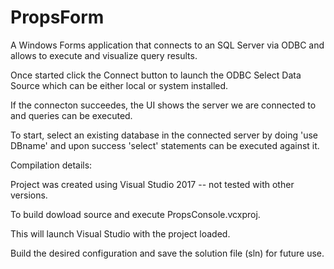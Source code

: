 # PropsForm
A Windows Forms application that connects to an SQL Server via ODBC and allows to execute 
and visualize query results.

Once started click the Connect button to launch the ODBC Select Data Source which can be either 
local or system installed.

If the connecton succeedes, the UI shows the server we are connected to and queries can be executed.

To start, select an existing database in the connected server by doing 'use DBname' and upon success 
'select' statements can be executed against it.

Compilation details:

Project was created using Visual Studio 2017 -- not tested with other versions.

To build dowload source and execute PropsConsole.vcxproj.

This will launch Visual Studio with the project loaded.

Build the desired configuration and save the solution file (sln) for future use.
